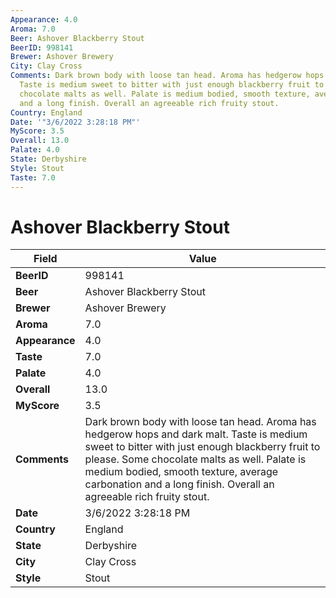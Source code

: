 ```yaml
---
Appearance: 4.0
Aroma: 7.0
Beer: Ashover Blackberry Stout
BeerID: 998141
Brewer: Ashover Brewery
City: Clay Cross
Comments: Dark brown body with loose tan head. Aroma has hedgerow hops and dark malt.
  Taste is medium sweet to bitter with just enough blackberry fruit to please. Some
  chocolate malts as well. Palate is medium bodied, smooth texture, average carbonation
  and a long finish. Overall an agreeable rich fruity stout.
Country: England
Date: '"3/6/2022 3:28:18 PM"'
MyScore: 3.5
Overall: 13.0
Palate: 4.0
State: Derbyshire
Style: Stout
Taste: 7.0
---
```


# Ashover Blackberry Stout

| Field         | Value |
|---------------|-------|
| **BeerID** | 998141 |
| **Beer** | Ashover Blackberry Stout |
| **Brewer** | Ashover Brewery |
| **Aroma** | 7.0 |
| **Appearance** | 4.0 |
| **Taste** | 7.0 |
| **Palate** | 4.0 |
| **Overall** | 13.0 |
| **MyScore** | 3.5 |
| **Comments** | Dark brown body with loose tan head. Aroma has hedgerow hops and dark malt. Taste is medium sweet to bitter with just enough blackberry fruit to please. Some chocolate malts as well. Palate is medium bodied, smooth texture, average carbonation and a long finish. Overall an agreeable rich fruity stout. |
| **Date** | 3/6/2022 3:28:18 PM |
| **Country** | England |
| **State** | Derbyshire |
| **City** | Clay Cross |
| **Style** | Stout |
